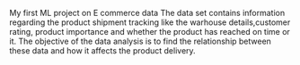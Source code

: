 My first ML project on E commerce data
The data set contains information regarding the product shipment tracking like the warhouse details,customer rating, product importance and whether the product has reached on time or it. The objective of the data analysis is to find the relationship between these data and how it affects the product delivery.
